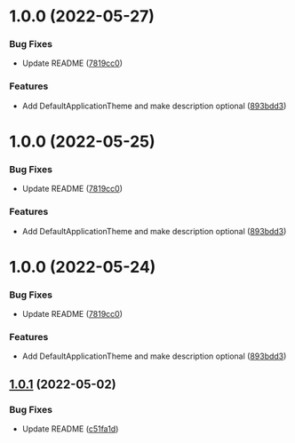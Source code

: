 # 1.0.0 (2022-05-27)


### Bug Fixes

* Update README ([7819cc0](https://github.com/terrestris/shogun-util/commit/7819cc01f1037e2c6349fb6a75f0665a3bd0782c))


### Features

* Add DefaultApplicationTheme and make description optional ([893bdd3](https://github.com/terrestris/shogun-util/commit/893bdd31c52d65496e6ef8cf29f085393ba53c4a))

# 1.0.0 (2022-05-25)


### Bug Fixes

* Update README ([7819cc0](https://github.com/terrestris/shogun-util/commit/7819cc01f1037e2c6349fb6a75f0665a3bd0782c))


### Features

* Add DefaultApplicationTheme and make description optional ([893bdd3](https://github.com/terrestris/shogun-util/commit/893bdd31c52d65496e6ef8cf29f085393ba53c4a))

# 1.0.0 (2022-05-24)


### Bug Fixes

* Update README ([7819cc0](https://github.com/terrestris/shogun-util/commit/7819cc01f1037e2c6349fb6a75f0665a3bd0782c))


### Features

* Add DefaultApplicationTheme and make description optional ([893bdd3](https://github.com/terrestris/shogun-util/commit/893bdd31c52d65496e6ef8cf29f085393ba53c4a))

## [1.0.1](https://github.com/terrestris/shogun-util/compare/v1.0.0...v1.0.1) (2022-05-02)


### Bug Fixes

* Update README ([c51fa1d](https://github.com/terrestris/shogun-util/commit/c51fa1d488c18eef0d872cee73a2b9940b3726c6))
